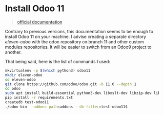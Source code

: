 # Install Odoo 11

> [official documentation](https://www.odoo.com/documentation/11.0/setup/install.html#fetch-the-sources)

Contrary to previous versions, this documentation seems to be enough to install 
Odoo 11 on your machine.
I advise creating a separate directory _eleven-odoo_ with the odoo repository on branch 11
and other custom modules repositories.
It will be easier to switch from an Odoo9 project to another.

That being said, here is the list of commands I used:

```bash
mkvirtualenv -p $(which python3) odoo11
mkdir eleven-odoo
cd eleven-odoo
git clone https://github.com/odoo/odoo.git -b 11.0 --depth 1
cd odoo
sudo apt install build-essential python3-dev libxslt-dev libzip-dev libldap2-dev libsasl2-dev
pip install -r requirements.txt
createdb test-odoo11
./odoo-bin --addons-path=addons --db-filter=test-odoo11$
```

